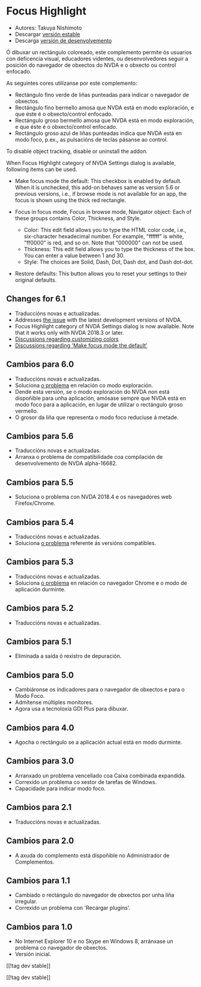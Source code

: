 # Focus Highlight #

* Autores: Takuya Nishimoto
* Descargar [versión estable][2]
* Descarga [versión de desenvolvemento][1]

Ó dibuxar un rectángulo coloreado, este complemento permite ós usuarios con
deficencia visual, educadores videntes, ou desenvolvedores seguir a posición
do navegador de obxectos do NVDA e o obxecto ou control enfocado.

As seguintes cores utilízanse por este complemento:

* Rectángulo fino verde de liñas punteadas para indicar o navegador de
  obxectos.
* Rectángulo fino bermello amosa que NVDA está en modo exploración, e que
  éste é o obxecto/control enfocado.
* Rectángulo groso bermello amosa que NVDA está en modo exploración, e que
  éste é o obxecto/control enfocado.
* Rectángulo groso azul de liñas punteadas indica que NVDA está en modo
  foco, p.ex., as pulsacións de teclas pásanse ao control.

To disable object tracking, disable or uninstall the addon.

When Focus Highlight category of NVDA Settings dialog is available,
following items can be used.

* Make focus mode the default: This checkbox is enabled by default. When it
  is unchecked, this add-on behaves same as version 5.6 or previous
  versions, i.e., if browse mode is not available for an app, the focus is
  shown using the thick red rectangle.
* Focus in focus mode, Focus in browse mode, Navigator object: Each of these
  groups contains Color, Thickness, and Style.

    * Color: This edit field allows you to type the HTML color code, i.e.,
      six-character hexadecimal number. For example, "ffffff" is white,
      "ff0000" is red, and so on. Note that "000000" can not be used.
    * Thickness: This edit field allows you to type the thickness of the
      box. You can enter a value between 1 and 30.
    * Style: The choices are Solid, Dash, Dot, Dash dot, and Dash dot-dot.

* Restore defaults: This button allows you to reset your settings to their
  original defaults.

## Changes for 6.1 ##

* Traduccións novas e actualizadas.
* Addresses [the issue](https://github.com/nvdajp/focusHighlight/issues/14)
  with the latest development versions of NVDA.
* Focus Highlight category of NVDA Settings dialog is now available. Note
  that it works only with NVDA 2018.3 or later.
* [Discussions regarding customizing
  colors](https://github.com/nvdajp/focusHighlight/issues/3)
* [Discussions regarding 'Make focus mode the
  default'](https://github.com/nvdajp/focusHighlight/issues/13)

## Cambios para 6.0 ##

* Traduccións novas e actualizadas.
* Soluciona [o problema](https://github.com/nvdajp/focusHighlight/issues/13)
  en relación co modo exploración.
* Dende esta versión, se o modo exploración do NVDA non está dispoñible para
  unha aplicación, amósase sempre que NVDA está en modo foco para a
  aplicación, en lugar de utilizar o rectángulo groso vermello.
* O grosor da liña que representa o modo foco reduciuse á metade.

## Cambios para 5.6 ##

* Traduccións novas e actualizadas.
* Arranxa o problema de compatibilidade coa compilación de desenvolvemento
  de NVDA alpha-16682.

## Cambios para 5.5 ##

* Soluciona o problema con NVDA 2018.4 e os navegadores web Firefox/Chrome.

## Cambios para 5.4 ##

* Traduccións novas e actualizadas.
* Soluciona [o problema](https://github.com/nvdajp/focusHighlight/issues/11)
  referente ás versións compatibles.

## Cambios para 5.3 ##

* Traduccións novas e actualizadas.
* Soluciona [o problema](https://github.com/nvdajp/focusHighlight/issues/10)
  en relación co navegador Chrome e o modo de aplicación durminte.

## Cambios para 5.2 ##

* Traduccións novas e actualizadas.

## Cambios para 5.1 ##

* Eliminada a saída ó rexistro de depuración.

## Cambios para 5.0 ##

* Cambiáronse os indicadores para o navegador de obxectos e para o Modo
  Foco.
* Admítense múltiples monitores.
* Agora usa a tecnoloxía GDI Plus para dibuxar.

## Cambios para 4.0 ##

* Agocha o rectángulo se a aplicación actual está en modo durminte.

## Cambios para 3.0 ##

* Arranxado un problema vencellado coa Caixa combinada expandida.
* Correxido un problema co xestor de tarefas de Windows.
* Capacidade para indicar modo foco.

## Cambios para 2.1 ##

* Traduccións novas e actualizadas.

## Cambios para 2.0 ##

* A axuda do complemento está dispoñible no Administrador de Complementos.

## Cambios para 1.1 ##

* Cambiado o rectángulo do navegador de obxectos por unha liña irregular.
* Correxido un problema con 'Recargar plugins'.

## Cambios para  1.0 ##

* No Internet Explorer 10 e no Skype en Windows 8, arránxase un problema co
  navegador de obxectos.
* Versión inicial.


[[!tag dev stable]]

[[!tag dev stable]]

[1]: https://addons.nvda-project.org/files/get.php?file=fh-dev

[2]: https://addons.nvda-project.org/files/get.php?file=fh

